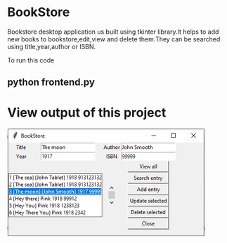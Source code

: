 # BookStore

Bookstore desktop application us built using tkinter library.It helps to add new books to bookstore,edit,view and delete them.They can be searched using title,year,author or ISBN.
  
  
  To run this code
  
  ## python frontend.py
  
  
# View output of this project
  
  
  ![](output.PNG)
